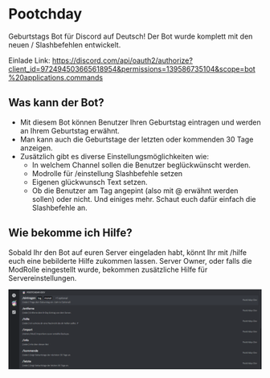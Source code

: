 # Pootchday
Geburtstags Bot für Discord auf Deutsch!
Der Bot wurde komplett mit den neuen / Slashbefehlen entwickelt.

Einlade Link: https://discord.com/api/oauth2/authorize?client_id=972494503665618954&permissions=139586735104&scope=bot%20applications.commands

## Was kann der Bot?
- Mit diesem Bot können Benutzer Ihren Geburtstag eintragen und werden an Ihrem Geburtstag erwähnt.
- Man kann auch die Geburtstage der letzten oder kommenden 30 Tage anzeigen.
- Zusätzlich gibt es diverse Einstellungsmöglichkeiten wie:
  - In welchem Channel sollen die Benutzer beglückwünscht werden.
  - Modrolle für /einstellung Slashbefehle setzen
  - Eigenen glückwunsch Text setzen.
  - Ob die Benutzer am Tag angepint (also mit @ erwähnt werden sollen) oder nicht.
Und einiges mehr. Schaut euch dafür einfach die Slashbefehle an.


## Wie bekomme ich Hilfe?
Sobald Ihr den Bot auf euren Server eingeladen habt, könnt Ihr mit /hilfe euch eine bebilderte Hilfe zukommen lassen.
Server Owner, oder falls die ModRolle eingestellt wurde, bekommen zusätzliche Hilfe für Servereinstellungen.

![Übersichtbild](./PootchdayBot/HelpImages/previewimagegithubg.png)

